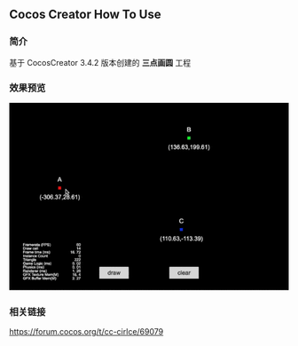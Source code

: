 ## Cocos Creator How To Use

### 简介

基于 CocosCreator 3.4.2 版本创建的 **三点画圆** 工程

### 效果预览
![image](../../gif/202203/2022030411.gif)

### 相关链接
https://forum.cocos.org/t/cc-cirlce/69079